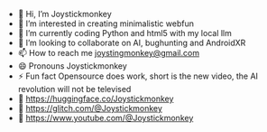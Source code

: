 - 👋 Hi, I’m Joystickmonkey
- 👀 I’m interested in creating minimalistic webfun
- 🌱 I’m currently coding Python and html5 with my local llm
- 💞️ I’m looking to collaborate on AI, bughunting and AndroidXR
- 📫 How to reach me joystingmonkey@gmail.com
- 😄 Pronouns Joystickmonkey
- ⚡ Fun fact Opensource does work, short is the new video, the AI revolution will not be televised
- :hamburger: https://huggingface.co/Joystickmonkey
- :fries: https://glitch.com/@Joystickmonkey
- :pizza: https://www.youtube.com/@Joystickmonkey


